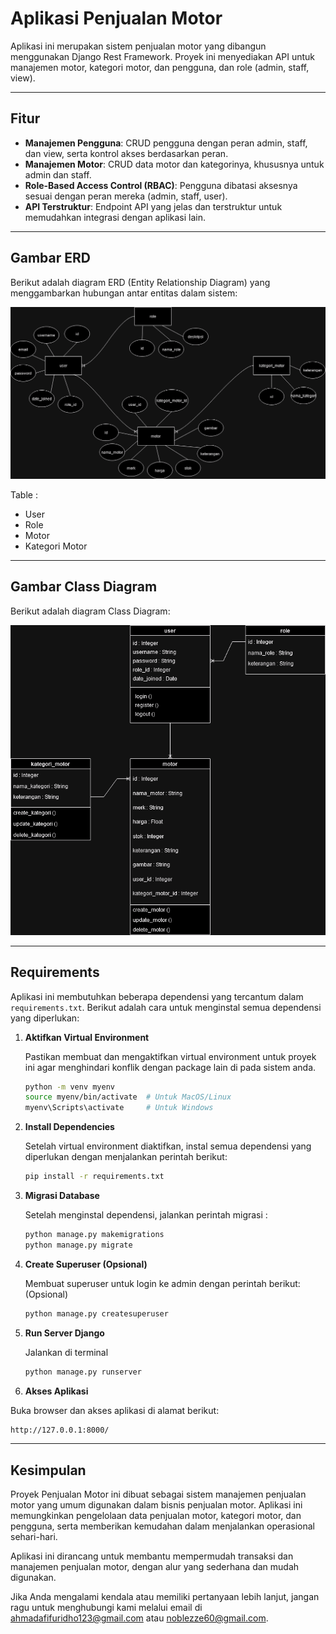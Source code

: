 # **Aplikasi Penjualan Motor**

Aplikasi ini merupakan sistem penjualan motor yang dibangun menggunakan Django Rest Framework. Proyek ini menyediakan API untuk manajemen motor, kategori motor, dan pengguna, dan role (admin, staff, view).

---

## **Fitur**

- **Manajemen Pengguna**: CRUD pengguna dengan peran admin, staff, dan view, serta kontrol akses berdasarkan peran.
- **Manajemen Motor**: CRUD data motor dan kategorinya, khususnya untuk admin dan staff.
- **Role-Based Access Control (RBAC)**: Pengguna dibatasi aksesnya sesuai dengan peran mereka (admin, staff, user).
- **API Terstruktur**: Endpoint API yang jelas dan terstruktur untuk memudahkan integrasi dengan aplikasi lain.

---

## **Gambar ERD**

Berikut adalah diagram ERD (Entity Relationship Diagram) yang menggambarkan hubungan antar entitas dalam sistem:

![ERD Diagram](ERD_Penjualan_Motor.drawio.png)

Table :
- User
- Role
- Motor
- Kategori Motor

---

## **Gambar Class Diagram**

Berikut adalah diagram Class Diagram:

![ERD Diagram](ClassDiagram_Penjualan_Motor_Gambar.drawio.png)

---

## **Requirements**

Aplikasi ini membutuhkan beberapa dependensi yang tercantum dalam `requirements.txt`. Berikut adalah cara untuk menginstal semua dependensi yang diperlukan:

1. **Aktifkan Virtual Environment**
   
   Pastikan membuat dan mengaktifkan virtual environment untuk proyek ini agar menghindari konflik dengan package lain di pada sistem anda.

   ```bash
   python -m venv myenv
   source myenv/bin/activate  # Untuk MacOS/Linux
   myenv\Scripts\activate     # Untuk Windows

3. **Install Dependencies**
   
   Setelah virtual environment diaktifkan, instal semua dependensi yang diperlukan dengan menjalankan perintah berikut:
   
   ```bash
   pip install -r requirements.txt

4. **Migrasi Database**
   
   Setelah menginstal dependensi, jalankan perintah migrasi :
   
   ```bash
   python manage.py makemigrations
   python manage.py migrate

6. **Create Superuser (Opsional)**
   
   Membuat superuser untuk login ke admin dengan perintah berikut: (Opsional)
   
   ```bash
   python manage.py createsuperuser

8. **Run Server Django**
   
   Jalankan di terminal
   
   ```bash
   python manage.py runserver

10. **Akses Aplikasi**
    
   Buka browser dan akses aplikasi di alamat berikut:

   ```bash
   http://127.0.0.1:8000/
   ```
---

## **Kesimpulan**

Proyek Penjualan Motor ini dibuat sebagai sistem manajemen penjualan motor yang umum digunakan dalam bisnis penjualan motor. Aplikasi ini memungkinkan pengelolaan data penjualan motor, kategori motor, dan pengguna, serta memberikan kemudahan dalam menjalankan operasional sehari-hari.

Aplikasi ini dirancang untuk membantu mempermudah transaksi dan manajemen penjualan motor, dengan alur yang sederhana dan mudah digunakan.

Jika Anda mengalami kendala atau memiliki pertanyaan lebih lanjut, jangan ragu untuk menghubungi kami melalui email di ahmadafifuridho123@gmail.com atau noblezze60@gmail.com.
   
